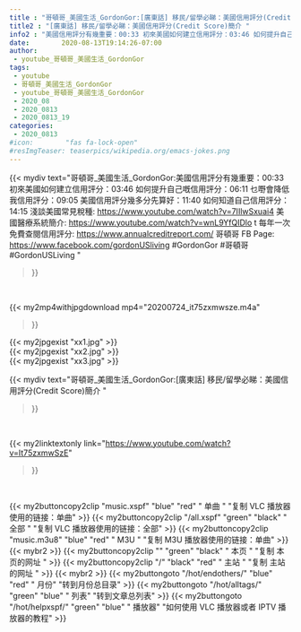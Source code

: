 ```yaml
---
title : "哥頓哥_美國生活_GordonGor:[廣東話] 移民/留學必睇：美國信用評分(Credit Score)簡介 "
title2 : "[廣東話] 移民/留學必睇：美國信用評分(Credit Score)簡介 "
info2 : "美國信用評分有幾重要：00:33 初來美國如何建立信用評分：03:46 如何提升自己嘅信用評分：06:11 乜嘢會降低我信用評分：09:05 美國信用評分幾多分先算好：11:40 如何知道自己信用評分：14:15  淺談美國常見稅種: https://www.youtube.com/watch?v=7IIlwSxuai4 美國醫療系統簡介: https://www.youtube.com/watch?v=wnL9YfQIDlo t  每年一次免費查閱信用評分: https://www.annualcreditreport.com/  哥頓哥 FB Page: https://www.facebook.com/gordonUSliving  #GordonGor #哥頓哥 #GordonUSLiving "
date:        2020-08-13T19:14:26-07:00
author:
 - youtube_哥頓哥_美國生活_GordonGor
tags:
 - youtube
 - 哥頓哥_美國生活_GordonGor
 - youtube_哥頓哥_美國生活_GordonGor
 - 2020_08
 - 2020_0813
 - 2020_0813_19
categories:
 - 2020_0813
#icon:        "fas fa-lock-open"
#resImgTeaser: teaserpics/wikipedia.org/emacs-jokes.png
---
```


{{< mydiv text="哥頓哥_美國生活_GordonGor:美國信用評分有幾重要：00:33 初來美國如何建立信用評分：03:46 如何提升自己嘅信用評分：06:11 乜嘢會降低我信用評分：09:05 美國信用評分幾多分先算好：11:40 如何知道自己信用評分：14:15  淺談美國常見稅種: https://www.youtube.com/watch?v=7IIlwSxuai4 美國醫療系統簡介: https://www.youtube.com/watch?v=wnL9YfQIDlo t  每年一次免費查閱信用評分: https://www.annualcreditreport.com/  哥頓哥 FB Page: https://www.facebook.com/gordonUSliving  #GordonGor #哥頓哥 #GordonUSLiving "
>}}
<br>


{{< my2mp4withjpgdownload mp4="20200724_it75zxmwsze.m4a"
>}}

{{< my2jpgexist "xx1.jpg" >}}<br>
{{< my2jpgexist "xx2.jpg" >}}<br>
{{< my2jpgexist "xx3.jpg" >}}<br>



{{< mydiv text="哥頓哥_美國生活_GordonGor:[廣東話] 移民/留學必睇：美國信用評分(Credit Score)簡介 "
>}}
<br>

{{< my2linktextonly link="https://www.youtube.com/watch?v=It75zxmwSzE"
>}}


<br>

{{< my2buttoncopy2clip "music.xspf"        "blue"   "red"    " 单曲 "  "复制 VLC 播放器使用的链接：单曲" >}} {{< my2buttoncopy2clip "/all.xspf"         "green"  "black"  " 全部 "  "复制 VLC 播放器使用的链接：全部" >}} {{< my2buttoncopy2clip "music.m3u8"        "blue"   "red"    " M3U  "    "复制 M3U 播放器使用的链接：单曲" >}} {{< mybr2 >}} {{< my2buttoncopy2clip ""                  "green"  "black"  " 本页 "    "复制 本页的网址 " >}} {{< my2buttoncopy2clip "/"                 "black"  "red"    " 主站 "    "复制 主站的网址 " >}} {{< mybr2 >}} {{< my2buttongoto      "/hot/endothers/"   "blue"   "red"    " 月份"   "转到月份总目录" >}} {{< my2buttongoto      "/hot/alltags/"     "green"  "blue"   " 列表"   "转到文章总列表" >}} {{< my2buttongoto      "/hot/helpxspf/"    "green"  "blue"   " 播放器" "如何使用 VLC 播放器或者 IPTV 播放器的教程" >}} 
